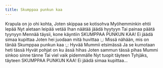 ```yaml
---
title: Skumppaa punkun kaa
---
```


Krapula on jo ohi kohta, 
Joten skippaa se kotisohva 
Myöhemminkin ehtii lepää Nyt 
aletaan leipää vetää Ihan 
näätää jäädä hyytyyn Tai painaa 
päätä tyynyyn Mennää täysii, 
kone käyntiin SKUMPPAA 
PUNKUN KAA!
Ei jäädä simaa kupittaa Joten 
hei juodaan mitä huvittaa 
:,: Missä nähään, mis on tänää 
Skumppaa punkun kaa :,: 
Hyvää Mummii etsimässä Ja se 
kumotaan heti tässä Hyvät 
pohjat on ku ässä hihas Joten 
sammun tässä pihas Mummi 
sinkoo sinne tänne Tai viel vaik 
pidemmälle Nyt tuopit täyteen 
Tyhjäks, täyteen SKUMPPAA 
PUNKUN KAA! 
Ei jäädä simaa kupittaa...
